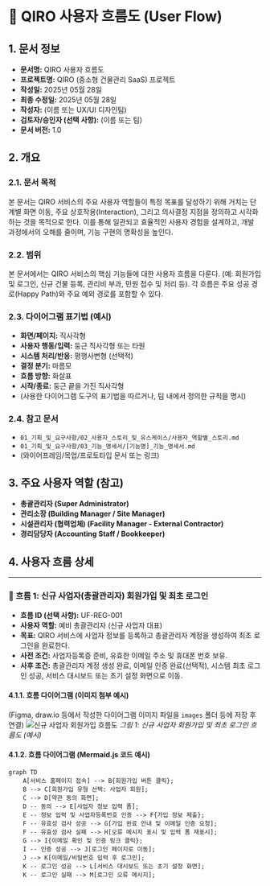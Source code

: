 # 🌊 QIRO 사용자 흐름도 (User Flow)

## 1. 문서 정보
- **문서명:** QIRO 사용자 흐름도
- **프로젝트명:** QIRO (중소형 건물관리 SaaS) 프로젝트
- **작성일:** 2025년 05월 28일
- **최종 수정일:** 2025년 05월 28일
- **작성자:** (이름 또는 UX/UI 디자인팀)
- **검토자/승인자 (선택 사항):** (이름 또는 팀)
- **문서 버전:** 1.0

## 2. 개요
### 2.1. 문서 목적
본 문서는 QIRO 서비스의 주요 사용자 역할들이 특정 목표를 달성하기 위해 거치는 단계별 화면 이동, 주요 상호작용(Interaction), 그리고 의사결정 지점을 정의하고 시각화하는 것을 목적으로 한다. 이를 통해 일관되고 효율적인 사용자 경험을 설계하고, 개발 과정에서의 오해를 줄이며, 기능 구현의 명확성을 높인다.

### 2.2. 범위
본 문서에서는 QIRO 서비스의 핵심 기능들에 대한 사용자 흐름을 다룬다. (예: 회원가입 및 로그인, 신규 건물 등록, 관리비 부과, 민원 접수 및 처리 등). 각 흐름은 주요 성공 경로(Happy Path)와 주요 예외 경로를 포함할 수 있다.

### 2.3. 다이어그램 표기법 (예시)
- **화면/페이지:** 직사각형
- **사용자 행동/입력:** 둥근 직사각형 또는 타원
- **시스템 처리/반응:** 평행사변형 (선택적)
- **결정 분기:** 마름모
- **흐름 방향:** 화살표
- **시작/종료:** 둥근 끝을 가진 직사각형
- (사용한 다이어그램 도구의 표기법을 따르거나, 팀 내에서 정의한 규칙을 명시)

### 2.4. 참고 문서
- `01_기획_및_요구사항/02_사용자_스토리_및_유스케이스/사용자_역할별_스토리.md`
- `01_기획_및_요구사항/03_기능_명세서/[기능명]_기능_명세서.md`
- (와이어프레임/목업/프로토타입 문서 또는 링크)

## 3. 주요 사용자 역할 (참고)
- **총괄관리자 (Super Administrator)**
- **관리소장 (Building Manager / Site Manager)**
- **시설관리자 (협력업체) (Facility Manager - External Contractor)**
- **경리담당자 (Accounting Staff / Bookkeeper)**

## 4. 사용자 흐름 상세

---
### 🌊 흐름 1: 신규 사업자(총괄관리자) 회원가입 및 최초 로그인

- **흐름 ID (선택 사항):** UF-REG-001
- **사용자 역할:** 예비 총괄관리자 (신규 사업자 대표)
- **목표:** QIRO 서비스에 사업자 정보를 등록하고 총괄관리자 계정을 생성하여 최초 로그인을 완료한다.
- **사전 조건:** 사업자등록증 준비, 유효한 이메일 주소 및 휴대폰 번호 보유.
- **사후 조건:** 총괄관리자 계정 생성 완료, 이메일 인증 완료(선택적), 시스템 최초 로그인 성공, 서비스 대시보드 또는 초기 설정 화면으로 이동.

#### 4.1.1. 흐름 다이어그램 (이미지 첨부 예시)
(Figma, draw.io 등에서 작성한 다이어그램 이미지 파일을 `images` 폴더 등에 저장 후 연결)
![신규 사업자 회원가입 흐름도](images/UF-REG-001_SignUpFlow.png)
*그림 1: 신규 사업자 회원가입 및 최초 로그인 흐름도 (예시)*

#### 4.1.2. 흐름 다이어그램 (Mermaid.js 코드 예시)
```mermaid
graph TD
    A[서비스 홈페이지 접속] --> B{회원가입 버튼 클릭};
    B --> C[회원가입 유형 선택: 사업자 회원];
    C --> D[약관 동의 화면];
    D -- 동의 --> E[사업자 정보 입력 폼];
    E -- 정보 입력 및 사업자등록번호 인증 --> F{가입 정보 제출};
    F -- 유효성 검사 성공 --> G[가입 완료 안내 및 이메일 인증 요청];
    F -- 유효성 검사 실패 --> H[오류 메시지 표시 및 입력 폼 재표시];
    G --> I{이메일 확인 및 인증 링크 클릭};
    I -- 인증 성공 --> J[로그인 페이지로 이동];
    J --> K[이메일/비밀번호 입력 후 로그인];
    K -- 로그인 성공 --> L[서비스 대시보드 또는 초기 설정 화면];
    K -- 로그인 실패 --> M[로그인 오류 메시지];